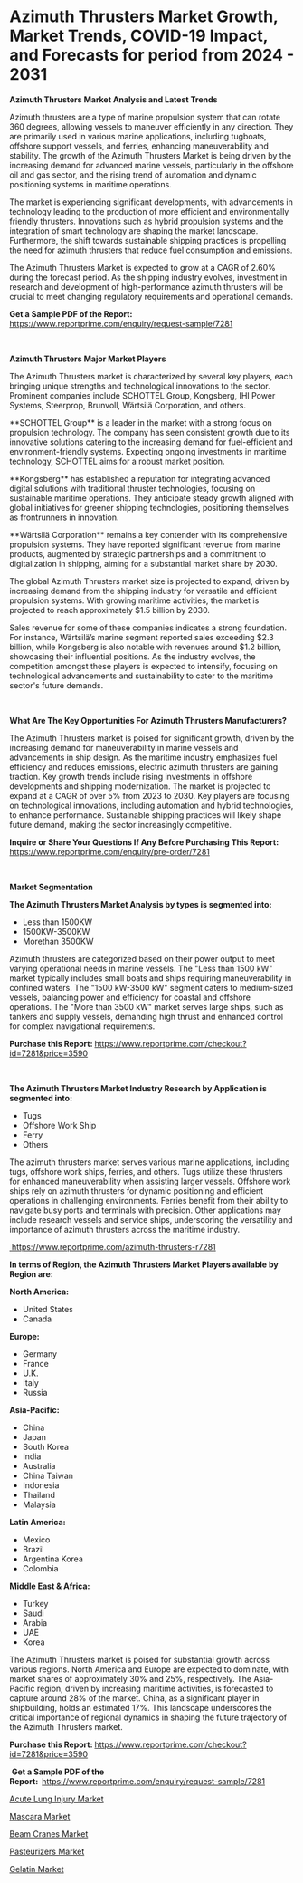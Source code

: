 <p><h1>Azimuth Thrusters Market Growth, Market Trends, COVID-19 Impact, and Forecasts for period from 2024 - 2031</h1></p><p><strong>Azimuth Thrusters Market Analysis and Latest Trends</strong></p>
<p><p>Azimuth thrusters are a type of marine propulsion system that can rotate 360 degrees, allowing vessels to maneuver efficiently in any direction. They are primarily used in various marine applications, including tugboats, offshore support vessels, and ferries, enhancing maneuverability and stability. The growth of the Azimuth Thrusters Market is being driven by the increasing demand for advanced marine vessels, particularly in the offshore oil and gas sector, and the rising trend of automation and dynamic positioning systems in maritime operations.</p><p>The market is experiencing significant developments, with advancements in technology leading to the production of more efficient and environmentally friendly thrusters. Innovations such as hybrid propulsion systems and the integration of smart technology are shaping the market landscape. Furthermore, the shift towards sustainable shipping practices is propelling the need for azimuth thrusters that reduce fuel consumption and emissions.</p><p>The Azimuth Thrusters Market is expected to grow at a CAGR of 2.60% during the forecast period. As the shipping industry evolves, investment in research and development of high-performance azimuth thrusters will be crucial to meet changing regulatory requirements and operational demands.</p></p>
<p><strong>Get a Sample PDF of the Report:&nbsp;</strong> <a href="https://www.reportprime.com/enquiry/request-sample/7281?utm_campaign=36&utm_medium=2&utm_source=Github&utm_content=ia&utm_term=15112024&utm_id=azimuth-thrusters">https://www.reportprime.com/enquiry/request-sample/7281</a></p>
<p>&nbsp;</p>
<p><strong>Azimuth Thrusters Major Market Players</strong></p>
<p><p>The Azimuth Thrusters market is characterized by several key players, each bringing unique strengths and technological innovations to the sector. Prominent companies include SCHOTTEL Group, Kongsberg, IHI Power Systems, Steerprop, Brunvoll, Wärtsilä Corporation, and others.</p><p>**SCHOTTEL Group** is a leader in the market with a strong focus on propulsion technology. The company has seen consistent growth due to its innovative solutions catering to the increasing demand for fuel-efficient and environment-friendly systems. Expecting ongoing investments in maritime technology, SCHOTTEL aims for a robust market position.</p><p>**Kongsberg** has established a reputation for integrating advanced digital solutions with traditional thruster technologies, focusing on sustainable maritime operations. They anticipate steady growth aligned with global initiatives for greener shipping technologies, positioning themselves as frontrunners in innovation.</p><p>**Wärtsilä Corporation** remains a key contender with its comprehensive propulsion systems. They have reported significant revenue from marine products, augmented by strategic partnerships and a commitment to digitalization in shipping, aiming for a substantial market share by 2030.</p><p>The global Azimuth Thrusters market size is projected to expand, driven by increasing demand from the shipping industry for versatile and efficient propulsion systems. With growing maritime activities, the market is projected to reach approximately $1.5 billion by 2030.</p><p>Sales revenue for some of these companies indicates a strong foundation. For instance, Wärtsilä’s marine segment reported sales exceeding $2.3 billion, while Kongsberg is also notable with revenues around $1.2 billion, showcasing their influential positions. As the industry evolves, the competition amongst these players is expected to intensify, focusing on technological advancements and sustainability to cater to the maritime sector's future demands.</p></p>
<p>&nbsp;</p>
<p><strong>What Are The Key Opportunities For Azimuth Thrusters Manufacturers?</strong></p>
<p><p>The Azimuth Thrusters market is poised for significant growth, driven by the increasing demand for maneuverability in marine vessels and advancements in ship design. As the maritime industry emphasizes fuel efficiency and reduces emissions, electric azimuth thrusters are gaining traction. Key growth trends include rising investments in offshore developments and shipping modernization. The market is projected to expand at a CAGR of over 5% from 2023 to 2030. Key players are focusing on technological innovations, including automation and hybrid technologies, to enhance performance. Sustainable shipping practices will likely shape future demand, making the sector increasingly competitive.</p></p>
<p><strong>Inquire or Share Your Questions If Any Before Purchasing This Report:</strong> <a href="https://www.reportprime.com/enquiry/pre-order/7281?utm_campaign=36&utm_medium=2&utm_source=Github&utm_content=ia&utm_term=15112024&utm_id=azimuth-thrusters">https://www.reportprime.com/enquiry/pre-order/7281</a></p>
<p>&nbsp;</p>
<p><strong>Market Segmentation</strong></p>
<p><strong>The Azimuth Thrusters Market Analysis by types is segmented into:</strong></p>
<p><ul><li>Less than 1500KW</li><li>1500KW-3500KW</li><li>Morethan 3500KW</li></ul></p>
<p><p>Azimuth thrusters are categorized based on their power output to meet varying operational needs in marine vessels. The "Less than 1500 kW" market typically includes small boats and ships requiring maneuverability in confined waters. The "1500 kW-3500 kW" segment caters to medium-sized vessels, balancing power and efficiency for coastal and offshore operations. The "More than 3500 kW" market serves large ships, such as tankers and supply vessels, demanding high thrust and enhanced control for complex navigational requirements.</p></p>
<p><strong>Purchase this Report:&nbsp;</strong><a href="https://www.reportprime.com/checkout?id=7281&price=3590&utm_campaign=36&utm_medium=2&utm_source=Github&utm_content=ia&utm_term=15112024&utm_id=azimuth-thrusters">https://www.reportprime.com/checkout?id=7281&price=3590</a></p>
<p>&nbsp;</p>
<p><strong>The Azimuth Thrusters Market Industry Research by Application is segmented into:</strong></p>
<p><ul><li>Tugs</li><li>Offshore Work Ship</li><li>Ferry</li><li>Others</li></ul></p>
<p><p>The azimuth thrusters market serves various marine applications, including tugs, offshore work ships, ferries, and others. Tugs utilize these thrusters for enhanced maneuverability when assisting larger vessels. Offshore work ships rely on azimuth thrusters for dynamic positioning and efficient operations in challenging environments. Ferries benefit from their ability to navigate busy ports and terminals with precision. Other applications may include research vessels and service ships, underscoring the versatility and importance of azimuth thrusters across the maritime industry.</p></p>
<p><a href="https://www.reportprime.com/azimuth-thrusters-r7281?utm_campaign=36&utm_medium=2&utm_source=Github&utm_content=ia&utm_term=15112024&utm_id=azimuth-thrusters">&nbsp;https://www.reportprime.com/azimuth-thrusters-r7281</a></p>
<p><strong>In terms of Region, the Azimuth Thrusters Market Players available by Region are:</strong></p>
<p>
    <p> <strong> North America: </strong>
        <ul>
            <li>United States</li>
            <li>Canada</li>
        </ul>
        </p> 
    <p> <strong> Europe: </strong>
        <ul>
            <li>Germany</li>
            <li>France</li>
            <li>U.K.</li>
            <li>Italy</li>
            <li>Russia</li>
        </ul>
        </p> 
    <p> <strong> Asia-Pacific: </strong>
        <ul>
            <li>China</li>
            <li>Japan</li>
            <li>South Korea</li>
            <li>India</li>
            <li>Australia</li>
            <li>China Taiwan</li>
            <li>Indonesia</li>
            <li>Thailand</li>
            <li>Malaysia</li>
        </ul>
        </p> 
    <p> <strong> Latin America: </strong>
        <ul>
            <li>Mexico</li>
            <li>Brazil</li>
            <li>Argentina Korea</li>
            <li>Colombia</li>
        </ul>
        </p> 
    <p> <strong> Middle East & Africa: </strong>
        <ul>
            <li>Turkey</li>
            <li>Saudi</li>
            <li>Arabia</li>
            <li>UAE</li>
            <li>Korea</li>
        </ul>
    </p>
    </p>
<p><p>The Azimuth Thrusters market is poised for substantial growth across various regions. North America and Europe are expected to dominate, with market shares of approximately 30% and 25%, respectively. The Asia-Pacific region, driven by increasing maritime activities, is forecasted to capture around 28% of the market. China, as a significant player in shipbuilding, holds an estimated 17%. This landscape underscores the critical importance of regional dynamics in shaping the future trajectory of the Azimuth Thrusters market.</p></p>
<p><strong>Purchase this Report: </strong><a href="https://www.reportprime.com/checkout?id=7281&price=3590&utm_campaign=36&utm_medium=2&utm_source=Github&utm_content=ia&utm_term=15112024&utm_id=azimuth-thrusters">https://www.reportprime.com/checkout?id=7281&price=3590</a></p>
<p>&nbsp;<strong>Get a Sample PDF of the Report:&nbsp;&nbsp;</strong><a href="https://www.reportprime.com/enquiry/request-sample/7281?utm_campaign=36&utm_medium=2&utm_source=Github&utm_content=ia&utm_term=15112024&utm_id=azimuth-thrusters">https://www.reportprime.com/enquiry/request-sample/7281</a></p>
<p><strong></strong></p>
<p><p><a href="https://issuu.com/reportprime-2/docs/acute-lung-injury-market-size-2030._47e4a912208e2e?utm_campaign=36&utm_medium=2&utm_source=Github&utm_content=ia&utm_term=15112024&utm_id=azimuth-thrusters">Acute Lung Injury Market</a></p><p><a href="https://www.linkedin.com/pulse/global-mascara-market-trends-insights-growth-opportunities-9l8ve?utm_campaign=36&utm_medium=2&utm_source=Github&utm_content=ia&utm_term=15112024&utm_id=azimuth-thrusters">Mascara Market</a></p><p><a href="https://github.com/tamvrosiya/Market-Research-Report-List-6/blob/main/beam-cranes-market.md?utm_campaign=36&utm_medium=2&utm_source=Github&utm_content=ia&utm_term=15112024&utm_id=azimuth-thrusters">Beam Cranes Market</a></p><p><a href="https://github.com/pizolina/Market-Research-Report-List-6/blob/main/pasteurizers-market.md?utm_campaign=36&utm_medium=2&utm_source=Github&utm_content=ia&utm_term=15112024&utm_id=azimuth-thrusters">Pasteurizers Market</a></p><p><a href="https://www.linkedin.com/pulse/gelatin-momentum-charting-111-cagr-path-2024-2031-vector-bureau-osecc?utm_campaign=36&utm_medium=2&utm_source=Github&utm_content=ia&utm_term=15112024&utm_id=azimuth-thrusters">Gelatin Market</a></p></p>